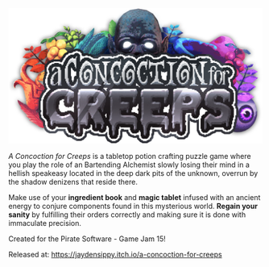 ![acfc logo](https://github.com/jaydensipe/A-Concoction-For-Creeps/blob/main/logo.png)

<i>A Concoction for Creeps</i> is a tabletop potion crafting  puzzle game where you play the role of an Bartending Alchemist slowly losing their mind in a hellish speakeasy located in the deep dark pits of the unknown, overrun by the shadow denizens that reside there.  

Make use of your <b>ingredient book</b> and <b>magic tablet</b> infused with an ancient energy to conjure components found in this mysterious world.
<b>Regain your sanity</b> by fulfilling their orders correctly and making sure it is done with immaculate precision. 

Created for the Pirate Software - Game Jam 15!

Released at: https://jaydensippy.itch.io/a-concoction-for-creeps
